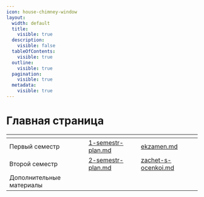 ```yaml
---
icon: house-chimney-window
layout:
  width: default
  title:
    visible: true
  description:
    visible: false
  tableOfContents:
    visible: true
  outline:
    visible: true
  pagination:
    visible: true
  metadata:
    visible: true
---
```


# Главная страница

<table data-view="cards"><thead><tr><th></th><th data-type="content-ref"></th><th data-type="content-ref"></th></tr></thead><tbody><tr><td>Первый семестр</td><td><a href="1-semestr/1-semestr-plan.md">1-semestr-plan.md</a></td><td><a href="1-semestr/ekzamen.md">ekzamen.md</a></td></tr><tr><td>Второй семестр</td><td><a href="2-semestr/2-semestr-plan.md">2-semestr-plan.md</a></td><td><a href="2-semestr/zachet-s-ocenkoi.md">zachet-s-ocenkoi.md</a></td></tr><tr><td>Дополнительные материалы</td><td></td><td></td></tr></tbody></table>
